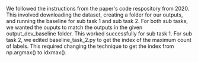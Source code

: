 We followed the instructions from the paper's code respository from 2020. This involved downloading the dataset, creating a folder for our outputs, and running the baseline for sub task 1 and sub task 2. For both sub tasks, we wanted the ouputs to match the outputs in the given output_dev_baseline folder. This worked successfully for sub task 1. For sub task 2, we edited baseline_task_2.py to get the index of the maximum count of labels. This required changing the technique to get the index from np.argmax() to idxmax().